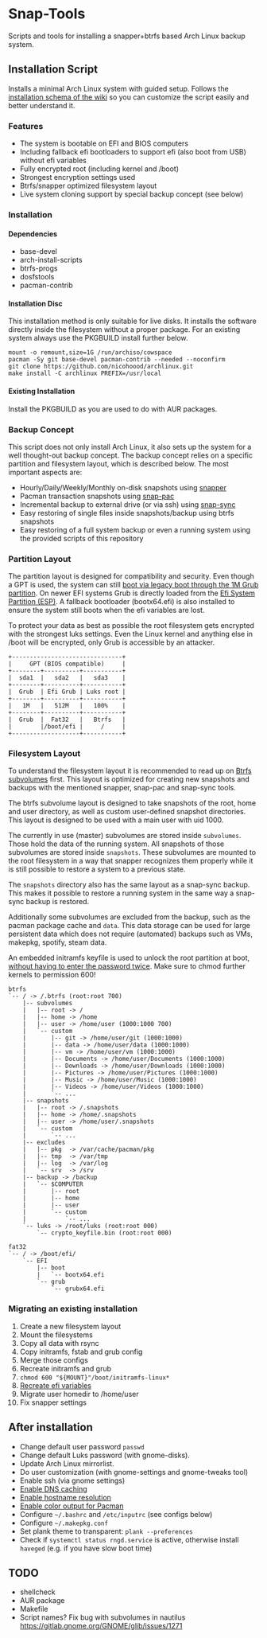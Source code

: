 # Snap-Tools
Scripts and tools for installing a snapper+btrfs based Arch Linux backup system.

## Installation Script
Installs a minimal Arch Linux system with guided setup. Follows the [installation schema of the wiki](https://wiki.archlinux.org/index.php/installation_guide) so you can customize the script easily and better understand it.

### Features
* The system is bootable on EFI and BIOS computers
* Including fallback efi bootloaders to support efi (also boot from USB) without efi variables
* Fully encrypted root (including kernel and /boot)
* Strongest encryption settings used
* Btrfs/snapper optimized filesystem layout
* Live system cloning support by special backup concept (see below)

### Installation

#### Dependencies
* base-devel
* arch-install-scripts
* btrfs-progs
* dosfstools
* pacman-contrib

#### Installation Disc
This installation method is only suitable for live disks. It installs the software directly inside the filesystem without a proper package. For an existing system always use the PKGBUILD install further below.

```
mount -o remount,size=1G /run/archiso/cowspace
pacman -Sy git base-devel pacman-contrib --needed --noconfirm
git clone https://github.com/nicohoood/archlinux.git
make install -C archlinux PREFIX=/usr/local
```

#### Existing Installation
Install the PKGBUILD as you are used to do with AUR packages.

### Backup Concept
This script does not only install Arch Linux, it also sets up the system for a well thought-out backup concept. The backup concept relies on a specific partition and filesystem layout, which is described below. The most important aspects are:
* Hourly/Daily/Weekly/Monthly on-disk snapshots using [snapper](https://github.com/openSUSE/snapper)
* Pacman transaction snapshots using [snap-pac](https://github.com/wesbarnett/snap-pac)
* Incremental backup to external drive (or via ssh) using [snap-sync](https://github.com/wesbarnett/snap-sync)
* Easy restoring of single files inside snapshots/backup using btrfs snapshots
* Easy restoring of a full system backup or even a running system using the provided scripts of this repository

### Partition Layout
The partition layout is designed for compatibility and security. Even though a GPT is used, the system can still [boot via legacy boot through the 1M Grub partition](https://wiki.archlinux.org/index.php/GRUB#GUID_Partition_Table_.28GPT.29_specific_instructions). On newer EFI systems Grub is directly loaded from the [Efi System Partition (ESP)](https://wiki.archlinux.org/index.php/EFI_System_Partition). A fallback bootloader (bootx64.efi) is also installed to ensure the system still boots when the efi variables are lost.

To protect your data as best as possible the root filesystem gets encrypted with the strongest luks settings. Even the Linux kernel and anything else in /boot will be encrypted, only Grub is accessible by an attacker.

```
+-------------------------------+
|     GPT (BIOS compatible)     |
+--------+----------+-----------+
|  sda1  |   sda2   |   sda3    |
+--------+----------+-----------+
|  Grub  | Efi Grub | Luks root |
+--------+----------+-----------+
|   1M   |   512M   |   100%    |
+--------+----------+-----------+
|  Grub  |  Fat32   |   Btrfs   |
|        |/boot/efi |     /     |
+-------------------+-----------+
```

### Filesystem Layout
To understand the filesystem layout it is recommended to read up on [Btrfs subvolumes](https://wiki.archlinux.org/index.php/Btrfs#Subvolumes) first. This layout is optimized for creating new snapshots and backups with the mentioned snapper, snap-pac and snap-sync tools.

The btrfs subvolume layout is designed to take snapshots of the root, home and user directory, as well as custom user-defined snapshot directories. This layout is designed to be used with a main user with uid 1000.

The currently in use (master) subvolumes are stored inside `subvolumes`. Those hold the data of the running system. All snapshots of those subvolumes are stored inside `snapshots`. These subvolumes are mounted to the root filesystem in a way that snapper recognizes them properly while it is still possible to restore a system to a previous state.

The `snapshots` directory also has the same layout as a snap-sync backup. This makes it possible to restore a running system in the same way a snap-sync backup is restored.

Additionally some subvolumes are excluded from the backup, such as the pacman package cache and `data`. This data storage can be used for large persistent data which does not require (automated) backups such as VMs, makepkg, spotify, steam data.

An embedded initramfs keyfile is used to unlock the root partition at boot, [without having to enter the password twice](https://wiki.archlinux.org/index.php/Dm-crypt/Device_encryption#With_a_keyfile_embedded_in_the_initramfs). Make sure to chmod further kernels to permission 600!

```
btrfs
`-- / -> /.btrfs (root:root 700)
    |-- subvolumes
    |   |-- root -> /
    |   |-- home -> /home
    |   |-- user -> /home/user (1000:1000 700)
    |   `-- custom
    |       |-- git -> /home/user/git (1000:1000)
    |       |-- data -> /home/user/data (1000:1000)
    |       |-- vm -> /home/user/vm (1000:1000)
    |       |-- Documents -> /home/user/Documents (1000:1000)
    |       |-- Downloads -> /home/user/Downloads (1000:1000)
    |       |-- Pictures -> /home/user/Pictures (1000:1000)
    |       |-- Music -> /home/user/Music (1000:1000)
    |       |-- Videos -> /home/user/Videos (1000:1000)
    |       `-- ...
    |-- snapshots
    |   |-- root -> /.snapshots
    |   |-- home -> /home/.snapshots
    |   |-- user -> /home/user/.snapshots
    |   `-- custom
    |       `-- ...
    |-- excludes
    |   |-- pkg  -> /var/cache/pacman/pkg
    |   |-- tmp  -> /var/tmp
    |   |-- log  -> /var/log
    |   `-- srv  -> /srv
    |-- backup -> /backup
    |   `-- $COMPUTER
    |       |-- root
    |       |-- home
    |       |-- user
    |       `-- custom
    |           `-- ...
    `-- luks -> /root/luks (root:root 000)
        `-- crypto_keyfile.bin (root:root 000)

fat32
`-- / -> /boot/efi/
    `-- EFI
        |-- boot
        |   `-- bootx64.efi
        `-- grub
            `-- grubx64.efi
```


### Migrating an existing installation
1. Create a new filesystem layout
2. Mount the filesystems
3. Copy all data with rsync
4. Copy initramfs, fstab and grub config
5. Merge those configs
6. Recreate initramfs and grub
7. `chmod 600 "${MOUNT}"/boot/initramfs-linux*`
8. [Recreate efi variables](https://wiki.archlinux.org/index.php/Unified_Extensible_Firmware_Interface#efibootmgr)
9. Migrate user homedir to /home/user
10. Fix snapper settings

## After installation
* Change default user password `passwd`
* Change default Luks password (with gnome-disks).
* Update Arch Linux mirrorlist.
* Do user customization (with gnome-settings and gnome-tweaks tool)
* Enable ssh (via gnome settings)
* [Enable DNS caching](https://wiki.archlinux.org/index.php/dnsmasq#NetworkManager)
* [Enable hostname resolution](https://wiki.archlinux.org/index.php/avahi#Hostname_resolution)
* [Enable color output for Pacman](https://wiki.archlinux.org/index.php/Color_output_in_console#pacman)
* Configure `~/.bashrc` and `/etc/inputrc` (see configs below)
* Configure `~/.makepkg.conf`
* Set plank theme to transparent: `plank --preferences`
* Check if `systemctl status rngd.service` is active, otherwise install `haveged` (e.g. if you have slow boot time)

## TODO
* shellcheck
* AUR package
* Makefile
* Script names?
Fix bug with subvolumes in nautilus https://gitlab.gnome.org/GNOME/glib/issues/1271
